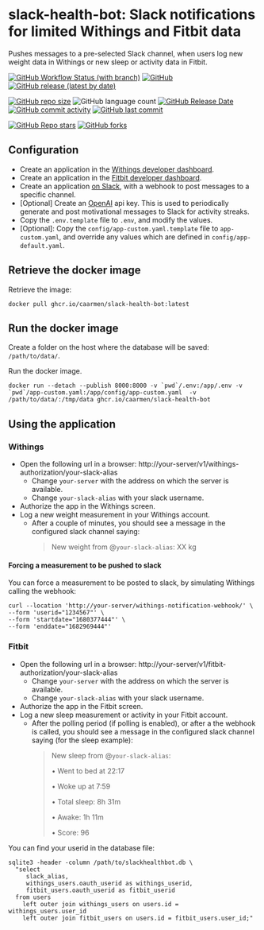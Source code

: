 # slack-health-bot: Slack notifications for limited Withings and Fitbit data

Pushes messages to a pre-selected Slack channel, when users log new weight data in Withings or new sleep or activity data in Fitbit.

[![GitHub Workflow Status (with branch)](https://img.shields.io/github/actions/workflow/status/caarmen/slack-health-bot/check.yml)](https://github.com/caarmen/slack-health-bot/actions/workflows/check.yml?query=branch%3Amain)
[![GitHub](https://img.shields.io/github/license/caarmen/slack-health-bot)](https://github.com/caarmen/slack-health-bot/blob/main/LICENSE)
[![GitHub release (latest by date)](https://img.shields.io/github/v/release/caarmen/slack-health-bot)](https://github.com/caarmen/slack-health-bot/releases)

[![GitHub repo size](https://img.shields.io/github/repo-size/caarmen/slack-health-bot)](https://github.com/caarmen/slack-health-bot/archive/refs/heads/main.zip)
![GitHub language count](https://img.shields.io/github/languages/count/caarmen/slack-health-bot)
[![GitHub Release Date](https://img.shields.io/github/release-date/caarmen/slack-health-bot)](https://github.com/caarmen/slack-health-bot/releases)
[![GitHub commit activity](https://img.shields.io/github/commit-activity/m/caarmen/slack-health-bot)](https://github.com/caarmen/slack-health-bot/commits/main)
[![GitHub last commit](https://img.shields.io/github/last-commit/caarmen/slack-health-bot)](https://github.com/caarmen/slack-health-bot/commits/main)

[![GitHub Repo stars](https://img.shields.io/github/stars/caarmen/slack-health-bot?style=social)](https://github.com/caarmen/slack-health-bot/stargazers)
[![GitHub forks](https://img.shields.io/github/forks/caarmen/slack-health-bot?style=social)](https://github.com/caarmen/slack-health-bot/forks)

## Configuration

* Create an application in the [Withings developer dashboard](https://developer.withings.com/dashboard/).
* Create an application in the [Fitbit developer dashboard](https://dev.fitbit.com/apps/).
* Create an application [on Slack](https://api.slack.com/apps), with a webhook to post messages to a specific channel.
* [Optional] Create an [OpenAI](https://openai.com/api/) api key. This is used to periodically generate and post motivational messages to Slack for activity streaks.
* Copy the `.env.template` file to `.env`, and modify the values.
* [Optional]: Copy the `config/app-custom.yaml.template` file to `app-custom.yaml`, and override any values which are defined in `config/app-default.yaml`.

## Retrieve the docker image

Retrieve the image:
```
docker pull ghcr.io/caarmen/slack-health-bot:latest
```

## Run the docker image

Create a folder on the host where the database will be saved: `/path/to/data/`.

Run the docker image.

```
docker run --detach --publish 8000:8000 -v `pwd`/.env:/app/.env -v `pwd`/app-custom.yaml:/app/config/app-custom.yaml  -v /path/to/data/:/tmp/data ghcr.io/caarmen/slack-health-bot
```

## Using the application

### Withings
* Open the following url in a browser: http://your-server/v1/withings-authorization/your-slack-alias
  - Change `your-server` with the address on which the server is available.
  - Change `your-slack-alias` with your slack username.
* Authorize the app in the Withings screen.
* Log a new weight measurement in your Withings account.
  - After a couple of minutes, you should see a message in the configured slack channel saying:
    > New weight from @`your-slack-alias`: XX kg

#### Forcing a measurement to be pushed to slack
You can force a measurement to be posted to slack, by simulating Withings calling the webhook:
```
curl --location 'http://your-server/withings-notification-webhook/' \
--form 'userid="1234567"' \
--form 'startdate="1680377444"' \
--form 'enddate="1682969444"'
```

### Fitbit
* Open the following url in a browser: http://your-server/v1/fitbit-authorization/your-slack-alias
  - Change `your-server` with the address on which the server is available.
  - Change `your-slack-alias` with your slack username.
* Authorize the app in the Fitbit screen.
* Log a new sleep measurement or activity in your Fitbit account.
  - After the polling period (if polling is enabled), or after a the webhook is called,
    you should see a message in the configured slack channel saying (for the sleep example):
    > New sleep from @`your-slack-alias`:
    >
    > • Went to bed at 22:17
    >
    > • Woke up at 7:59
    >
    > • Total sleep: 8h 31m
    >
    > • Awake: 1h 11m
    >
    > • Score: 96

You can find your userid in the database file:
```
sqlite3 -header -column /path/to/slackhealthbot.db \
  "select
     slack_alias,
     withings_users.oauth_userid as withings_userid,
     fitbit_users.oauth_userid as fitbit_userid
  from users
    left outer join withings_users on users.id = withings_users.user_id
    left outer join fitbit_users on users.id = fitbit_users.user_id;"
```
